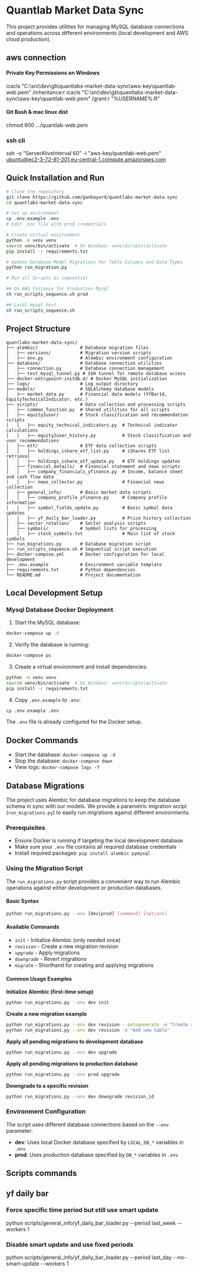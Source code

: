 # Quantlab Market Data Sync

This project provides utilities for managing MySQL database connections and operations across different environments (local development and AWS cloud production).


## aws connection 

#### Private Key Permissions on Windows
icacls "C:\src\dev\gb\quantlabs-market-data-sync\aws-key\quantlab-web.pem" /inheritance:r
icacls "C:\src\dev\gb\quantlabs-market-data-sync\aws-key\quantlab-web.pem" /grant:r "%USERNAME%:R"

#### Git Bash & mac linux dist
chmod 600 .../quantlab-web.pem

### ssh cli

ssh -o "ServerAliveInterval 60" -i "aws-key/quantlab-web.pem" ubuntu@ec2-3-72-81-201.eu-central-1.compute.amazonaws.com

## Quick Installation and Run
```sh
# Clone the repository
git clone https://github.com/ganbayard/quantlabs-market-data-sync
cd quantlabs-market-data-sync

# Set up environment
cp .env.example .env
# Edit .env file with prod credentials

# Create virtual environment
python -m venv venv
source venv/bin/activate  # On Windows: venv\Scripts\activate
pip install -r requirements.txt

# Update Database Model Migrations for Table Columns and Data Types
python run_migration.py

# Run all Scripts as sequential

## On AWS Instance for Production Mysql
sh run_scripts_sequence.sh prod

## Local mysql test
sh run_scripts_sequence.sh


```


## Project Structure
```
quantlabs-market-data-sync/
├── alembic/                # Database migration files
│   ├── versions/           # Migration version scripts
│   ├── env.py              # Alembic environment configuration
├── database/               # Database connection utilities
│   ├── connection.py       # Database connection management
│   ├── test_mysql_tunnel.py # SSH tunnel for remote database access
├── docker-entrypoint-initdb.d/ # Docker MySQL initialization
├── logs/                   # Log output directory
├── models/                 # SQLAlchemy database models
│   ├── market_data.py      # Financial data models (YfBar1d, EquityTechnicalIndicator, etc.)
├── scripts/                # Data collection and processing scripts
│   ├── common_function.py  # Shared utilities for all scripts
│   ├── equity2user/        # Stock classification and recommendation scripts
│   │   ├── equity_technical_indicators.py  # Technical indicator calculations
│   │   ├── equity2user_history.py          # Stock classification and user recommendations
│   ├── etf/                # ETF data collection scripts
│   │   ├── holdings_ishare_etf_list.py     # iShares ETF list retrieval
│   │   ├── holdings_ishare_etf_update.py   # ETF holdings updates
│   ├── financial_details/  # Financial statement and news scripts
│   │   ├── company_financials_yfinance.py  # Income, balance sheet and cash flow data
│   │   ├── news_collector.py               # Financial news collection
│   ├── general_info/       # Basic market data scripts
│   │   ├── company_profile_yfinance.py     # Company profile information
│   │   ├── symbol_fields_update.py         # Basic symbol data updates
│   │   ├── yf_daily_bar_loader.py          # Price history collection
│   ├── sector_rotation/    # Sector analysis scripts
│   ├── symbols/            # Symbol lists for processing
│   │   ├── stock_symbols.txt               # Main list of stock symbols
├── run_migrations.py       # Database migration script
├── run_scripts_sequence.sh # Sequential script execution
├── docker-compose.yml      # Docker configuration for local development
├── .env.example            # Environment variable template
├── requirements.txt        # Python dependencies
└── README.md               # Project documentation
```

## Local Development Setup

### Mysql Database Docker Deployment

1. Start the MySQL database:
```bash
docker-compose up -d
```

2. Verify the database is running:
```bash
docker-compose ps
```

3. Create a virtual environment and install dependencies:
```bash
python -m venv venv
source venv/bin/activate  # On Windows: venv\Scripts\activate
pip install -r requirements.txt
```

4. Copy `.env.example` to `.env`:
```bash
cp .env.example .env
```

The `.env` file is already configured for the Docker setup.

## Docker Commands

- Start the database: `docker-compose up -d`
- Stop the database: `docker-compose down`
- View logs: `docker-compose logs -f`

## Database Migrations

The project uses Alembic for database migrations to keep the database schema in sync with our models. We provide a parametric migration script (`run_migrations.py`) to easily run migrations against different environments.

### Prerequisites

- Ensure Docker is running if targeting the local development database
- Make sure your `.env` file contains all required database credentials
- Install required packages: `pip install alembic pymysql`

### Using the Migration Script

The `run_migrations.py` script provides a convenient way to run Alembic operations against either development or production databases.

#### Basic Syntax

```bash
python run_migrations.py --env [dev|prod] [command] [options]
```

#### Available Commands

- `init` - Initialize Alembic (only needed once)
- `revision` - Create a new migration revision
- `upgrade` - Apply migrations
- `downgrade` - Revert migrations
- `migrate` - Shorthand for creating and applying migrations

#### Common Usage Examples

**Initialize Alembic (first-time setup)**
```bash
python run_migrations.py --env dev init
```

**Create a new migration example**
```bash
python run_migrations.py --env dev revision --autogenerate -m "Create all financial market tables"
python run_migrations.py --env dev revision -m "Add new table"
```

**Apply all pending migrations to development database**
```bash
python run_migrations.py --env dev upgrade
```

**Apply all pending migrations to production database**
```bash
python run_migrations.py --env prod upgrade
```

**Downgrade to a specific revision**
```bash
python run_migrations.py --env dev downgrade revision_id
```

### Environment Configuration

The script uses different database connections based on the `--env` parameter:

- **dev**: Uses local Docker database specified by `LOCAL_DB_*` variables in `.env`
- **prod**: Uses production database specified by `DB_*` variables in `.env`

## Scripts commands  

## yf daily bar

### Force specific time period but still use smart update
python scripts/general_info/yf_daily_bar_loader.py --period last_week --workers 1

### Disable smart update and use fixed periods
python scripts/general_info/yf_daily_bar_loader.py --period last_day --no-smart-update --workers 1


